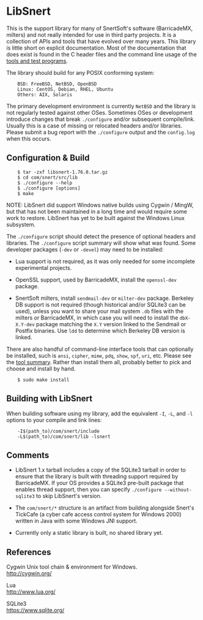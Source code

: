 LibSnert
========

This is the support library for many of SnertSoft's software (BarricadeMX, milters) and not really intended for use in third party projects.  It is a collection of APIs and tools that have evolved over many years.  This library is little short on explicit documentation.  Most of the documentation that does exist is found in the C header files and the command line usage of the [tools and test programs](./TOOLS.md).

The library should build for any POSIX conforming system:

        BSD: FreeBSD, NetBSD, OpenBSD
        Linux: CentOS, Debian, RHEL, Ubuntu
        Others: AIX, Solaris

The primary development environment is currently `NetBSD` and the library is not regularly tested against other OSes.  Sometimes OSes or development introduce changes that break `./configure` and/or subsequent compile/link.  Usually this is a case of missing or relocated headers and/or libraries.  Please submit a bug report with the `./configure` output and the `config.log` when this occurs.


Configuration & Build
---------------------

        $ tar -zxf libsnert-1.76.0.tar.gz
        $ cd com/snert/src/lib
        $ ./configure --help
        $ ./configure [options]
        $ make

NOTE: LibSnert did support Windows native builds using Cygwin / MingW, but that has not been maintained in a long time and would require some work to restore.  LibSnert has yet to be built against the Windows Linux subsystem.

The `./configure` script should detect the presence of optional headers and libraries.  The `./configure` script summary will show what was found.  Some developer packages (`-dev` or `-devel`) may need to be installed:

* Lua support is not required, as it was only needed for some incomplete experimental projects.

* OpenSSL support, used by BarricadeMX, install the `openssl-dev` package.

* SnertSoft milters, install `sendmail-dev` or `milter-dev` package.  Berkeley DB support is not required (though historical and/or SQLite3 can be used), unless you want to share your mail system `.db` files with the milters or BarricadeMX, in which case you will need to install the `dbX-X.Y-dev` package matching the `X.Y` version linked to the Sendmail or Postfix binaries.  Use `ldd` to determine which Berkeley DB version is linked.

There are also handful of command-line interface tools that can optionally be installed, such is `ansi`, `cipher`, `mime`, `pdq`, `show`, `spf`, `uri`, etc.  Please see the [tool summary](./TOOLS.md).  Rather than install them all, probably better to pick and choose and install by hand.

        $ sudo make install


Building with LibSnert
----------------------

When building software using my library, add the equivalent `-I`, `-L`, and `-l` options to your compile and link lines:

        -I$(path_to)/com/snert/include
        -L$(path_to)/com/snert/lib -lsnert


Comments
--------

* LibSnert 1.x tarball includes a copy of the SQLite3 tarball in order to ensure that the library is built with threading support required by BarricadeMX.  If your OS provides a SQLite3 pre-built package that enables thread support, then you can specify `./configure --without-sqlite3` to skip LibSnert's version.

* The `com/snert/*` structure is an artifact from building alongside Snert's TickCafe (a cyber cafe access control system for Windows 2000) written in Java with some Windows JNI support.

* Currently only a static library is built, no shared library yet.


References
----------

Cygwin Unix tool chain & environment for Windows.  
<http://cygwin.org/>

Lua  
<http://www.lua.org/>

SQLite3  
<https://www.sqlite.org/>
